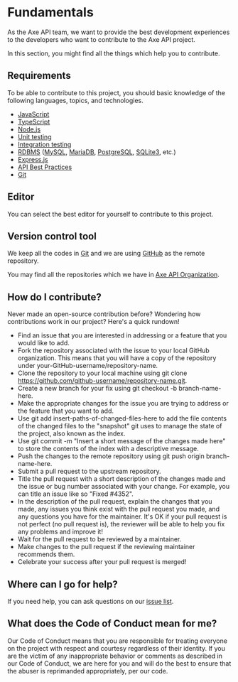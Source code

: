 # Fundamentals

As the Axe API team, we want to provide the best development experiences to the developers who want to contribute to the Axe API project.

In this section, you might find all the things which help you to contribute.

## Requirements

To be able to contribute to this project, you should basic knowledge of the following languages, topics, and technologies.

- [JavaScript](https://www.javascript.com/)
- [TypeScript](https://www.typescriptlang.org)
- [Node.js](https://nodejs.org)
- [Unit testing](https://en.wikipedia.org/wiki/Unit_testing)
- [Integration testing](https://en.wikipedia.org/wiki/Integration_testing)
- [RDBMS](https://en.wikipedia.org/wiki/Relational_database) ([MySQL](https://www.mysql.com/), [MariaDB](https://mariadb.org/), [PostgreSQL](https://www.postgresql.org/), [SQLite3](https://www.sqlite.org), etc.)
- [Express.js](https://expressjs.com/)
- [API Best Practices](https://masteringbackend.com/posts/api-design-best-practices)
- [Git](https://git-scm.com)

## Editor

You can select the best editor for yourself to contribute to this project.

## Version control tool

We keep all the codes in [Git](https://git-scm.com) and we are using [GitHub](https://github.com) as the remote repository.

You may find all the repositories which we have in [Axe API Organization](https://github.com/axe-api).

## How do I contribute?

Never made an open-source contribution before? Wondering how contributions work in our project? Here's a quick rundown!

- Find an issue that you are interested in addressing or a feature that you would like to add.
- Fork the repository associated with the issue to your local GitHub organization. This means that you will have a copy of the repository under your-GitHub-username/repository-name.
- Clone the repository to your local machine using git clone https://github.com/github-username/repository-name.git.
- Create a new branch for your fix using git checkout -b branch-name-here.
- Make the appropriate changes for the issue you are trying to address or the feature that you want to add.
- Use git add insert-paths-of-changed-files-here to add the file contents of the changed files to the "snapshot" git uses to manage the state of the project, also known as the index.
- Use git commit -m "Insert a short message of the changes made here" to store the contents of the index with a descriptive message.
- Push the changes to the remote repository using git push origin branch-name-here.
- Submit a pull request to the upstream repository.
- Title the pull request with a short description of the changes made and the issue or bug number associated with your change. For example, you can title an issue like so "Fixed #4352".
- In the description of the pull request, explain the changes that you made, any issues you think exist with the pull request you made, and any questions you have for the maintainer. It's OK if your pull request is not perfect (no pull request is), the reviewer will be able to help you fix any problems and improve it!
- Wait for the pull request to be reviewed by a maintainer.
- Make changes to the pull request if the reviewing maintainer recommends them.
- Celebrate your success after your pull request is merged!

## Where can I go for help?

If you need help, you can ask questions on our [issue list](https://github.com/axe-api/axe-api/issues).

## What does the Code of Conduct mean for me?

Our Code of Conduct means that you are responsible for treating everyone on the project with respect and courtesy regardless of their identity. If you are the victim of any inappropriate behavior or comments as described in our Code of Conduct, we are here for you and will do the best to ensure that the abuser is reprimanded appropriately, per our code.

<style>
.contains-task-list LI
{
  list-style-type: none;
}
</style>
